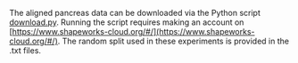 The aligned pancreas data can be downloaded via the Python script [download.py](https://github.com/jadie1/Point2SSM/blob/main/download.py).
Running the script requires making an account on [https://www.shapeworks-cloud.org/#/](https://www.shapeworks-cloud.org/#/).
The random split used in these experiments is provided in the .txt files.
